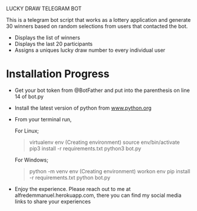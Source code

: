 LUCKY DRAW TELEGRAM BOT

This is a telegram bot script that works as a lottery application and generate 30 winners based on random selections from users that contacted the bot.

- Displays the list of winners
- Displays the last 20 participants
- Assigns a uniques lucky draw number to every individual user

# Installation Progress

* Get your bot token from @BotFather and put into the parenthesis on line 14 of bot.py

* Install the latest version of python from www.python.org

* From your terminal run,

    For Linux;
    > virtualenv env (Creating environment)
    > source env/bin/activate
    > pip3 install -r requirements.txt
    > python3 bot.py

    For Windows;
    > python -m venv env (Creating environment)
    > workon env
    > pip install -r requirements.txt
    > python bot.py

* Enjoy the experience. Please reach out to me at alfredemmanuel.herokuapp.com, there you can find my social media links to share your experiences
